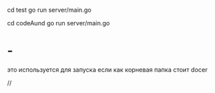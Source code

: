 cd test
go run server/main.go

cd codeAund
go run server/main.go
# -
это используется для запуска если как корневая папка стоит docer


//
